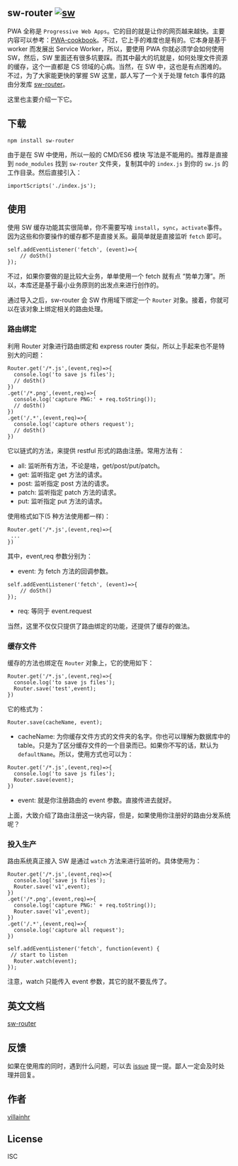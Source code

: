 
## sw-router [![sw][1]][2]

PWA 全称是 `Progressive Web Apps`。它的目的就是让你的网页越来越快。主要内容可以参考：[PWA-cookbook][3]。不过，它上手的难度也是有的。它本身是基于 worker 而发展出 Service Worker，所以，要使用 PWA 你就必须学会如何使用 SW，然后，SW 里面还有很多坑要踩。而其中最大的坑就是，如何处理文件资源的缓存，这个一直都是 CS 领域的心病。当然，在 SW 中，这也是有点困难的。不过，为了大家能更快的掌握 SW 这里，鄙人写了一个关于处理 fetch 事件的路由分发库 [sw-router][4]。

这里也主要介绍一下它。

## 下载

```
npm install sw-router
```

由于是在 SW 中使用，所以一般的 CMD/ES6 模块 写法是不能用的。推荐是直接到 `node_modules` 找到 `sw-router` 文件夹，复制其中的 `index.js` 到你的 `sw.js` 的工作目录。然后直接引入：

```
importScripts('./index.js');
```

## 使用

使用 SW 缓存功能其实很简单，你不需要写啥 `install`，`sync`，`activate`事件。因为这些和你要操作的缓存都不是直接关系。最简单就是直接监听 `fetch` 即可。

```
self.addEventListener('fetch', (event)=>{
    // doSth()
});
```

不过，如果你要做的是比较大业务，单单使用一个 fetch 就有点 “势单力薄”。所以，本库还是基于最小业务原则的出发点来进行创作的。

通过导入之后，sw-router 会 SW 作用域下绑定一个 `Router` 对象。接着，你就可以在该对象上绑定相关的路由处理。

### 路由绑定

利用 Router 对象进行路由绑定和 express router 类似，所以上手起来也不是特别大的问题：

```
Router.get('/*.js',(event,req)=>{
  console.log('to save js files');
  // doSth()
})
.get('/*.png',(event,req)=>{
  console.log('capture PNG:' + req.toString());
  // doSth()
})
.get('/.*',(event,req)=>{
  console.log('capture others request');
  // doSth()
})
```

它以链式的方法，来提供 restful 形式的路由注册。常用方法有：

  - all: 监听所有方法，不论是啥，get/post/put/patch。
  - get: 监听指定 get 方法的请求。
  - post: 监听指定 post 方法的请求。 
  - patch: 监听指定 patch 方法的请求。
  - put: 监听指定 put 方法的请求。

使用格式如下(5 种方法使用都一样)：
 
```
Router.get('/*.js',(event,req)=>{
 ...
})
```
 
其中，event,req 参数分别为：

 - event: 为 fetch 方法的回调参数。

```
self.addEventListener('fetch', (event)=>{
    // doSth()
});
```

 - req: 等同于 event.request

当然，这里不仅仅只提供了路由绑定的功能，还提供了缓存的做法。

### 缓存文件

缓存的方法也绑定在 `Router` 对象上，它的使用如下：

```
Router.get('/*.js',(event,req)=>{
  console.log('to save js files');
  Router.save('test',event);
})
```

它的格式为：

```
Router.save(cacheName, event);
```

 - cacheName: 为你缓存文件方式的文件夹的名字。你也可以理解为数据库中的 table。只是为了区分缓存文件的一个目录而已。如果你不写的话，默认为 `defaultName`。所以，使用方式也可以为：

```
Router.get('/*.js',(event,req)=>{
  console.log('to save js files');
  Router.save(event);
})
```

 - event: 就是你注册路由的 event 参数。直接传进去就好。


上面，大致介绍了路由注册这一块内容，但是，如果使用你注册好的路由分发系统呢？

### 投入生产

路由系统真正接入 SW 是通过 `watch` 方法来进行监听的。具体使用为：

```
Router.get('/*.js',(event,req)=>{
  console.log('save js files');
  Router.save('v1',event);
})
.get('/*.png',(event,req)=>{
  console.log('capture PNG:' + req.toString());
  Router.save('v1',event);
})
.get('/.*',(event,req)=>{
  console.log('capture all request');
})

self.addEventListener('fetch', function(event) {
 // start to listen
  Router.watch(event);
});
```

注意，watch 只能传入 event 参数，其它的就不要乱传了。

## 英文文档

[sw-router][5]

## 反馈

如果在使用库的同时，遇到什么问题，可以去 [issue][6] 提一提。鄙人一定会及时处理并回复。

## 作者

[villainhr][7]

## License

ISC


  [1]: https://img.shields.io/badge/npm-sw--router-brightgreen.svg
  [2]: https://www.npmjs.com/package/sw-router
  [3]: https://github.com/JimmyVV/PWA-cookbook/wiki/PWA-guider
  [4]: https://github.com/JimmyVV/sw-router
  [5]: https://github.com/JimmyVV/sw-router
  [6]: https://github.com/JimmyVV/sw-router/issues
  [7]: https://www.villainhr.com/page/2017/04/16/%E6%88%91